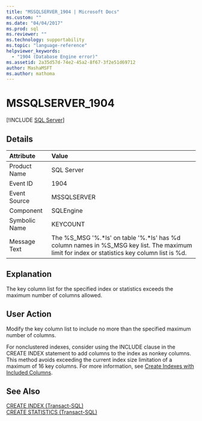 ```yaml
---
title: "MSSQLSERVER_1904 | Microsoft Docs"
ms.custom: ""
ms.date: "04/04/2017"
ms.prod: sql
ms.reviewer: ""
ms.technology: supportability
ms.topic: "language-reference"
helpviewer_keywords: 
  - "1904 (Database Engine error)"
ms.assetid: 2a35d57d-74e2-45a2-8f67-3f2e51d69712
author: MashaMSFT
ms.author: mathoma
---
```

# MSSQLSERVER_1904
 [!INCLUDE [SQL Server](../../includes/applies-to-version/sqlserver.md)]
  
## Details  
  
| Attribute | Value |  
| :-------- | :---- |  
|Product Name|SQL Server|  
|Event ID|1904|  
|Event Source|MSSQLSERVER|  
|Component|SQLEngine|  
|Symbolic Name|KEYCOUNT|  
|Message Text|The %S_MSG '%.*ls' on table '%.\*ls' has %d column names in %S_MSG key list. The maximum limit for index or statistics key column list is %d.|  
  
## Explanation  
The key column list for the specified index or statistics exceeds the maximum number of columns allowed.  
  
## User Action  
Modify the key column list to include no more than the specified maximum number of columns.  
  
For nonclustered indexes, consider using the INCLUDE clause in the CREATE INDEX statement to add columns to the index as nonkey columns. This method avoids exceeding the current index size limitation of a maximum of 16 key columns. For more information, see [Create Indexes with Included Columns](~/relational-databases/indexes/create-indexes-with-included-columns.md).  
  
## See Also  
[CREATE INDEX &#40;Transact-SQL&#41;](~/t-sql/statements/create-index-transact-sql.md)  
[CREATE STATISTICS &#40;Transact-SQL&#41;](~/t-sql/statements/create-statistics-transact-sql.md)  
  
